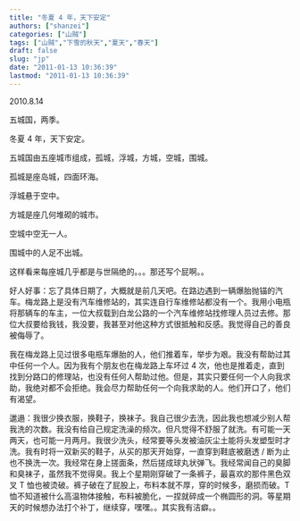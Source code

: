 ```yaml
---
title: "冬夏 4 年，天下安定"
authors: ["shanzei"]
categories: ["山贼"]
tags: ["山贼","下雪的秋天","夏天","春天"]
draft: false
slug: "jp"
date: "2011-01-13 10:36:39"
lastmod: "2011-01-13 10:36:39"
---
```


2010.8.14

五城国，两季。

冬夏 4 年，天下安定。

五城国由五座城市组成，孤城，浮城，方城，空城，围城。

孤城是座岛城，四面环海。

浮城悬于空中。

方城是座几何堆砌的城市。

空城中空无一人。

围城中的人足不出城。

这样看来每座城几乎都是与世隔绝的。。。那还写个屁啊。。

好人好事：忘了具体日期了，大概就是前几天吧。在路边遇到一辆爆胎抛锚的汽车。梅龙路上是没有汽车维修站的，其实连自行车维修站都没有一个。我用小电瓶将那辆车的车主，一位大叔载到白龙公路的一个汽车维修站找修理人员过去修。那位大叔要给我钱，我没要，我甚至对他这种方式很抵触和反感。我觉得自己的善良被侮辱了。

我在梅龙路上见过很多电瓶车爆胎的人，他们推着车，举步为艰。我没有帮助过其中任何一个人。因为我有个朋友也在梅龙路上车坏过 4 次，他也是推着走，直到找到分路口的修理站，也没有任何人帮助过他。但是，其实只要任何一个人向我求助，我绝对都不会拒绝。我会尽力帮助任何一个向我求助的人。他们开口了，他们有渴望。

邋遢：我很少换衣服，换鞋子，换袜子。我自己很少去洗，因此我也想减少别人帮我洗的次数。我没有给自己规定洗澡的频次。但凡觉得不舒服了就洗。有可能一天两天，也可能一月两月。我很少洗头，经常要等头发被油灰尘土能将头发塑型时才洗。我有时将一双新买的鞋子，从买的那天开始穿，一直穿到鞋底被磨透 / 断为止也不换洗一次。我经常在身上搓面条，然后搓成球丸状弹飞。我经常闻自己的臭脚和臭袜子，虽然我不觉得臭。我上个星期刚穿破了一条裤子，最喜欢的那件黑色双叉 T 恤也被烫破。裤子破在了屁股上，布料本就不厚，穿的时候多，磨损而破。T 恤不知道被什么高温物体接触，布料被脆化，一捏就碎成一个椭圆形的洞。等星期天的时候想办法打个补丁，继续穿，嘿嘿。。其实我有洁癖。。
